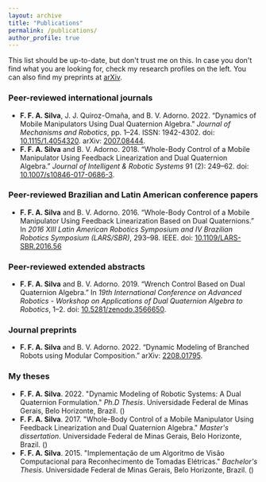 ```yaml
---
layout: archive
title: "Publications"
permalink: /publications/
author_profile: true
---
```


This list should be up-to-date, but don't trust me on this. In case you don't find what you are looking for, check my research profiles on the left. You can also find my preprints at [arXiv](https://arxiv.org/search/cs?searchtype=author&query=Silva%2C+F+F+A).

### Peer-reviewed international journals

  * **F. F. A. Silva**, J. J. Quiroz-Omaña, and B. V. Adorno. 2022. “Dynamics of Mobile Manipulators Using Dual
Quaternion Algebra.” *Journal of Mechanisms and Robotics*, pp. 1–24. ISSN: 1942-4302. doi:
[10.1115/1.4054320](https://doi.org/10.1115/1.4054320). arXiv: [2007.08444](https://arxiv.org/abs/2007.08444).
  * **F. F. A. Silva** and B. V. Adorno. 2018. “Whole-Body Control of a Mobile Manipulator Using Feedback
Linearization and Dual Quaternion Algebra.” *Journal of Intelligent & Robotic Systems* 91 (2): 249–62. doi:
[10.1007/s10846-017-0686-3](https://doi.org/10.1007/s10846-017-0686-3).

### Peer-reviewed Brazilian and Latin American conference papers
  * **F. F. A. Silva** and B. V. Adorno. 2016. “Whole-Body Control of a Mobile Manipulator Using Feedback
Linearization Based on Dual Quaternions.” In *2016 XIII Latin American Robotics Symposium and IV
Brazilian Robotics Symposium (LARS/SBR)*, 293–98. IEEE. doi: [10.1109/LARS-SBR.2016.56](https://doi.org/10.1109/LARS-SBR.2016.56)

### Peer-reviewed extended abstracts
  * **F. F. A. Silva** and B. V. Adorno. 2019. “Wrench Control Based on Dual Quaternion Algebra.” In *19th International Conference on Advanced Robotics - Workshop on Applications of Dual Quaternion Algebra to Robotics*, 1–2. doi: [10.5281/zenodo.3566650](https://doi.org/10.5281/zenodo.3566650).

### Journal preprints
  * **F. F. A. Silva** and B. V. Adorno. 2022. “Dynamic Modeling of Branched Robots using Modular Composition.” arXiv: [2208.01795](http://arxiv.org/abs/2208.01795).

### My theses
  * **F. F. A. Silva**. 2022. "Dynamic Modeling of Robotic Systems: A Dual Quaternion Formulation." *Ph.D Thesis*. Universidade Federal de Minas Gerais, Belo Horizonte, Brazil. ([<i class="fa fa-fw fa-file-pdf" aria-hidden="true"></i>](https://ffasilva.github.io/files/PhD_Thesis_Frederico_Afonso.pdf))
  * **F. F. A. Silva**. 2017. "Whole-Body Control of a Mobile Manipulator Using Feedback Linearization and Dual Quaternion Algebra." *Master's dissertation*. Universidade Federal de Minas Gerais, Belo Horizonte, Brazil. ([<i class="fa fa-fw fa-file-pdf" aria-hidden="true"></i>](https://ffasilva.github.io/files/Master_Thesis_Frederico_Afonso.pdf))
  * **F. F. A. Silva**. 2015. "Implementação de um Algoritmo de Visão Computacional para Reconhecimento de Tomadas Elétricas." *Bachelor's Thesis*. Universidade Federal de Minas Gerais, Belo Horizonte, Brazil. ([<i class="fa fa-fw fa-file-pdf" aria-hidden="true"></i>](https://ffasilva.github.io/files/Monografia_Frederico.pdf))